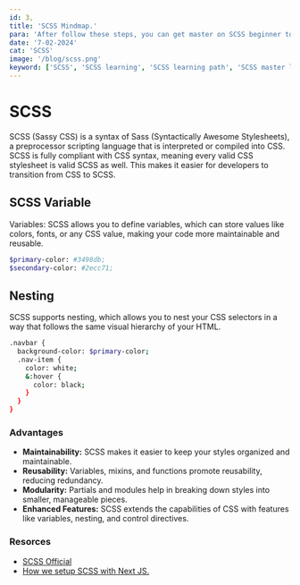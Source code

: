 ```yaml
---
id: 3,
title: 'SCSS Mindmap.'
para: 'After follow these steps, you can get master on SCSS beginner to master level.'
date: '7-02-2024'
cat: 'SCSS'
image: '/blog/scss.png'
keyword: ['SCSS', 'SCSS learning', 'SCSS learning path', 'SCSS master level']
---
```


# SCSS

SCSS (Sassy CSS) is a syntax of Sass (Syntactically Awesome Stylesheets), a preprocessor scripting language that is interpreted or compiled into CSS. SCSS is fully compliant with CSS syntax, meaning every valid CSS stylesheet is valid SCSS as well. This makes it easier for developers to transition from CSS to SCSS.

## SCSS Variable

Variables: SCSS allows you to define variables, which can store values like colors, fonts, or any CSS value, making your code more maintainable and reusable.

```bash
$primary-color: #3498db;
$secondary-color: #2ecc71;
```

## Nesting 

SCSS supports nesting, which allows you to nest your CSS selectors in a way that follows the same visual hierarchy of your HTML.

```bash
.navbar {
  background-color: $primary-color;
  .nav-item {
    color: white;
    &:hover {
      color: black;
    }
  }
}
```

### Advantages
- <strong>Maintainability:</strong> SCSS makes it easier to keep your styles organized and maintainable.
- <strong>Reusability:</strong> Variables, mixins, and functions promote reusability, reducing redundancy.
- <strong>Modularity:</strong> Partials and modules help in breaking down styles into smaller, manageable pieces.
- <strong>Enhanced Features:</strong> SCSS extends the capabilities of CSS with features like variables, nesting, and control directives.

### Resorces

- [SCSS Official](https://sass-lang.com/documentation/)
- [How we setup SCSS with Next JS.](/)
